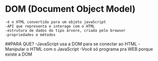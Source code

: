 # DOM (Document Object Model)
    -é o HTML convertido para um objeto javaScript
    -API que representa e interage com o HTML
    -estrutura de dados do tipo árvore, criada pelo browser
    -propriedades e métodos
 
   ##PARA QUE?
    -JavaScript usa a DOM  para se conectar ao HTML
    -Manipular o HTML com o JavaScript
    -Você só programa pra WEB porque existe a DOM 